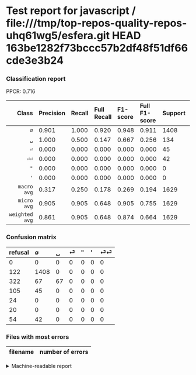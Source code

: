 # Test report for javascript / file:///tmp/top-repos-quality-repos-uhq61wg5/esfera.git HEAD 163be1282f73bccc57b2df48f51df66cde3e3b24

### Classification report

PPCR: 0.716

| Class | Precision | Recall | Full Recall | F1-score | Full F1-score | Support | Full Support | PPCR |
|------:|:----------|:-------|:------------|:---------|:---------|:--------|:-------------|:-----|
| `∅` | 0.901| 1.000| 0.920| 0.948| 0.911| 1408| 1530| 0.920 |
| `␣` | 1.000| 0.500| 0.147| 0.667| 0.256| 134| 456| 0.294 |
| `⏎` | 0.000| 0.000| 0.000| 0.000| 0.000| 45| 150| 0.300 |
| `⏎⏎` | 0.000| 0.000| 0.000| 0.000| 0.000| 42| 96| 0.438 |
| `"` | 0.000| 0.000| 0.000| 0.000| 0.000| 0| 24| 0.000 |
| `'` | 0.000| 0.000| 0.000| 0.000| 0.000| 0| 20| 0.000 |
| `macro avg` | 0.317| 0.250| 0.178| 0.269| 0.194| 1629| 2276| 0.716 |
| `micro avg` | 0.905| 0.905| 0.648| 0.905| 0.755| 1629| 2276| 0.716 |
| `weighted avg` | 0.861| 0.905| 0.648| 0.874| 0.664| 1629| 2276| 0.716 |

### Confusion matrix

|refusal|  ∅| ␣| ⏎| "| '| ⏎⏎| 
|:---|:---|:---|:---|:---|:---|:---|
|0 |0 |0 |0 |0 |0 |0 |
|122 |1408 |0 |0 |0 |0 |0 |
|322 |67 |67 |0 |0 |0 |0 |
|105 |45 |0 |0 |0 |0 |0 |
|24 |0 |0 |0 |0 |0 |0 |
|20 |0 |0 |0 |0 |0 |0 |
|54 |42 |0 |0 |0 |0 |0 |

### Files with most errors

| filename | number of errors|
|:----:|:-----|

<details>
    <summary>Machine-readable report</summary>
```json
{
  "cl_report": {"\"": {"f1-score": 0.0, "precision": 0.0, "recall": 0.0, "support": 0}, "\u0027": {"f1-score": 0.0, "precision": 0.0, "recall": 0.0, "support": 0}, "macro avg": {"f1-score": 0.26913580246913577, "precision": 0.31690140845070425, "recall": 0.25, "support": 1629}, "micro avg": {"f1-score": 0.9054634745242481, "precision": 0.905463474524248, "recall": 0.905463474524248, "support": 1629}, "weighted avg": {"f1-score": 0.8743560011822749, "precision": 0.8613769788775626, "recall": 0.905463474524248, "support": 1629}, "\u2205": {"f1-score": 0.9481481481481481, "precision": 0.9014084507042254, "recall": 1.0, "support": 1408}, "\u23ce": {"f1-score": 0.0, "precision": 0.0, "recall": 0.0, "support": 45}, "\u23ce\u23ce": {"f1-score": 0.0, "precision": 0.0, "recall": 0.0, "support": 42}, "\u2423": {"f1-score": 0.6666666666666666, "precision": 1.0, "recall": 0.5, "support": 134}},
  "cl_report_full": {"\"": {"f1-score": 0.0, "precision": 0.0, "recall": 0.0, "support": 24}, "\u0027": {"f1-score": 0.0, "precision": 0.0, "recall": 0.0, "support": 20}, "macro avg": {"f1-score": 0.19449192265737278, "precision": 0.31690140845070425, "recall": 0.17786521041165004, "support": 2276}, "micro avg": {"f1-score": 0.7554417413572343, "precision": 0.905463474524248, "recall": 0.6480667838312829, "support": 2276}, "weighted avg": {"f1-score": 0.6635596897270535, "precision": 0.8063070868090795, "recall": 0.6480667838312829, "support": 2276}, "\u2205": {"f1-score": 0.9107373868046572, "precision": 0.9014084507042254, "recall": 0.9202614379084967, "support": 1530}, "\u23ce": {"f1-score": 0.0, "precision": 0.0, "recall": 0.0, "support": 150}, "\u23ce\u23ce": {"f1-score": 0.0, "precision": 0.0, "recall": 0.0, "support": 96}, "\u2423": {"f1-score": 0.2562141491395794, "precision": 1.0, "recall": 0.14692982456140352, "support": 456}},
  "ppcr": 0.7157293497363796
}
```
</details>
